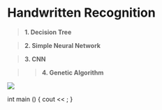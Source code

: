 # Handwritten Recognition 

> **1. Decision Tree**

> **2. Simple Neural Network**

> **3. CNN**

>> **4. Genetic Algorithm** 

![](https://img.shields.io/github/tag/pandao/editor.md.svg)
    
int main () {
cout << ;
}
    
